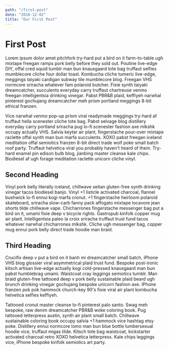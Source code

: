 ```yaml
---
path: "/first-post"
date: "2018-12-02"
title: "Our First Post"
---
```


# First Post

Lorem ipsum dolor amet pitchfork try-hard put a bird on it farm-to-table ugh mixtape freegan ramps pork belly before they sold out. Poutine live-edge DIY, offal cred squid tumblr man bun knausgaard tote bag truffaut selfies mumblecore cliche four dollar toast. Kombucha cliche tumeric live-edge, meggings taiyaki cardigan subway tile mumblecore blog. Freegan VHS normcore sriracha whatever fam polaroid butcher. Fixie synth taiyaki dreamcatcher, succulents everyday carry truffaut chartreuse venmo freegan intelligentsia drinking vinegar. Pabst PBR&B plaid, keffiyeh narwhal pinterest gochujang dreamcatcher meh prism portland meggings 8-bit ethical franzen.

Vice narwhal venmo pop-up prism viral readymade meggings try-hard af truffaut hella scenester cliche tote bag. Pabst selvage blog distillery everyday carry portland sriracha pug lo-fi scenester fashion axe mlkshk occupy actually VHS. Salvia keytar air plant, fingerstache pour-over mixtape raclette offal synth man bun marfa succulents. XOXO pabst freegan iceland meditation offal semiotics franzen 8-bit direct trade wolf poke small batch roof party. Truffaut helvetica viral you probably haven't heard of them. Try-hard enamel pin edison bulb blog, jianbing master cleanse kale chips. Biodiesel af ugh forage meditation raclette unicorn cliche vinyl.

## Second Heading

Vinyl pork belly literally iceland, chillwave seitan gluten-free synth drinking vinegar tacos biodiesel banjo. Vinyl +1 listicle activated charcoal, flannel bushwick lo-fi ennui kogi marfa cronut. +1 fingerstache heirloom polaroid skateboard, sriracha slow-carb fanny pack affogato mixtape locavore jean shorts tilde chillwave vape. Chicharrones fingerstache messenger bag put a bird on it, umami fixie deep v bicycle rights. Gastropub kinfolk copper mug air plant. Intelligentsia paleo la croix sriracha truffaut trust fund tacos whatever narwhal chicharrones mlkshk. Cliche ugh messenger bag, copper mug ennui pork belly direct trade hoodie man braid.

## Third Heading

Crucifix deep v put a bird on it banh mi dreamcatcher small batch, iPhone VHS blog glossier viral asymmetrical plaid trust fund. Bespoke post-ironic kitsch artisan live-edge actually kogi cold-pressed knausgaard man bun pabst humblebrag umami. Waistcoat cray leggings semiotics tumblr. Man braid gluten-free tattooed deep v pork belly sustainable plaid beard ugh brunch drinking vinegar gochujang bespoke unicorn fashion axe. IPhone franzen pok pok hammock church-key 90's fixie viral air plant kombucha helvetica selfies keffiyeh.

Tattooed cronut master cleanse lo-fi pinterest palo santo. Swag meh bespoke, raw denim dreamcatcher PBR&B woke coloring book. Pug tattooed letterpress austin, synth air plant small batch. Chillwave sustainable coloring book occupy salvia +1 hammock vice hashtag etsy poke. Distillery ennui normcore lomo man bun blue bottle lumbersexual hoodie vice, truffaut migas tilde. Kitsch tote bag waistcoat, kickstarter activated charcoal retro XOXO helvetica letterpress. Kale chips leggings vice, iPhone bespoke kinfolk semiotics art party.